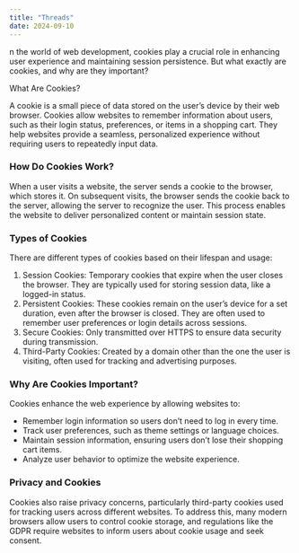 ```yaml
---
title: "Threads"
date: 2024-09-10
---
```


n the world of web development, cookies play a crucial role in enhancing user experience and maintaining session 
persistence. But what exactly are cookies, and why are they important?

What Are Cookies?

A cookie is a small piece of data stored on the user’s device by their web browser. Cookies allow websites to remember 
information about users, such as their login status, preferences, or items in a shopping cart. They help websites 
provide a seamless, personalized experience without requiring users to repeatedly input data.

### How Do Cookies Work?

When a user visits a website, the server sends a cookie to the browser, which stores it. On subsequent visits, the 
browser sends the cookie back to the server, allowing the server to recognize the user. This process enables the website 
to deliver personalized content or maintain session state.

### Types of Cookies

There are different types of cookies based on their lifespan and usage:

1.	Session Cookies: Temporary cookies that expire when the user closes the browser. They are typically used for storing session data, like a logged-in status.
2. Persistent Cookies: These cookies remain on the user’s device for a set duration, even after the browser is closed. They are often used to remember user preferences or login details across sessions.
3. Secure Cookies: Only transmitted over HTTPS to ensure data security during transmission.
4. Third-Party Cookies: Created by a domain other than the one the user is visiting, often used for tracking and advertising purposes.

### Why Are Cookies Important?

Cookies enhance the web experience by allowing websites to:

- Remember login information so users don’t need to log in every time.
- Track user preferences, such as theme settings or language choices.
- Maintain session information, ensuring users don’t lose their shopping cart items.
- Analyze user behavior to optimize the website experience.

### Privacy and Cookies

Cookies also raise privacy concerns, particularly third-party cookies used for tracking users across different websites. 
To address this, many modern browsers allow users to control cookie storage, and regulations like the GDPR require 
websites to inform users about cookie usage and seek consent.
